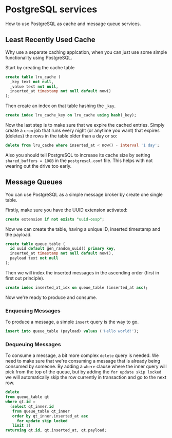 # PostgreSQL services

How to use PostgreSQL as cache and message queue services.

## Least Recently Used Cache

Why use a separate caching applcation, when you can just use some simple functionality using PostgreSQL.

Start by creating the cache table

```sql
create table lru_cache (
  _key text not null,
  _value text not null,
  inserted_at timestamp not null default now()
);
```

Then create an index on that table hashing the `_key`.

```sql
create index lru_cache_key on lru_cache using hash(_key);
```

Now the last step is to make sure that we expire the cached entries. Simply create a `cron` job that runs every night (or anytime you want) that expires (deletes) the rows in the table older than a day or so:

```sql
delete from lru_cache where inserted_at < now() - interval '1 day';
```

Also you should tell PostgreSQL to increase its cache size by setting `shared_buffers = 10GB` in the `postgresql.conf` file. This helps with not wearing out the drive too early.

## Message Queues

You can use PostgreSQL as a simple message broker by create one single table.

Firstly, make sure you have the UUID extension activated:

```sql
create extension if not exists "uuid-ossp";
```

Now we can create the table, having a unique ID, inserted timestamp and the payload.

```sql
create table queue_table (
  id uuid default gen_random_uuid() primary key,
  inserted_at timestamp not null default now(),
  payload text not null
);
```

Then we will index the inserted messages in the ascending order (first in first out principle).

```sql
create index inserted_at_idx on queue_table (inserted_at asc);
```

Now we're ready to produce and consume.

### Enqueuing Messages

To produce a message, a simple `insert` query is the way to go.

```sql
insert into queue_table (payload) values ('Hello world!');
```

### Dequeuing Messages

To consume a message, a bit more complex `delete` query is needed. We need to make sure that we're consuming a message that is already being consumed by someone. By adding a `where` clause where the inner query will pick from the top of the queue, but by adding the `for update skip locked` we will automatically skip the row currently in transaction and go to the next row.

```sql
delete
from queue_table qt
where qt.id =
  (select qt_inner.id
   from queue_table qt_inner
   order by qt_inner.inserted_at asc
     for update skip locked
   limit 1)
returning qt.id, qt.inserted_at, qt.payload;
```
